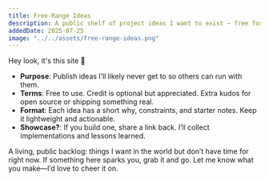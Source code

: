 ```yaml
---
title: Free‑Range Ideas
description: A public shelf of project ideas I want to exist — free for the taking. Build them; bonus points for open source or a shipped product, and a nod back is appreciated.
addedDate: 2025-07-25
image: "../../assets/free-range-ideas.png"
---
```


Hey look, it's this site 👀

- **Purpose**: Publish ideas I’ll likely never get to so others can run with them.
- **Terms**: Free to use. Credit is optional but appreciated. Extra kudos for open source or shipping something real.
- **Format**: Each idea has a short why, constraints, and starter notes. Keep it lightweight and actionable.
- **Showcase?**: If you build one, share a link back. I’ll collect implementations and lessons learned.

A living, public backlog: things I want in the world but don’t have time for right now. If something here sparks you, grab it and go. Let me know what you make—I’d love to cheer it on.
